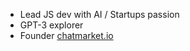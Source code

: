 * Lead JS dev with AI / Startups passion
* GPT-3 explorer
* Founder [chatmarket.io](https://github.com/chatmarket-io)
 
